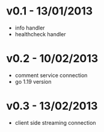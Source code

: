 # v0.1 - 13/01/2013
- info handler
- healthcheck handler

# v0.2 - 10/02/2013
- comment service connection
- go 1.19 version

# v0.3 - 13/02/2013
- client side streaming connection

